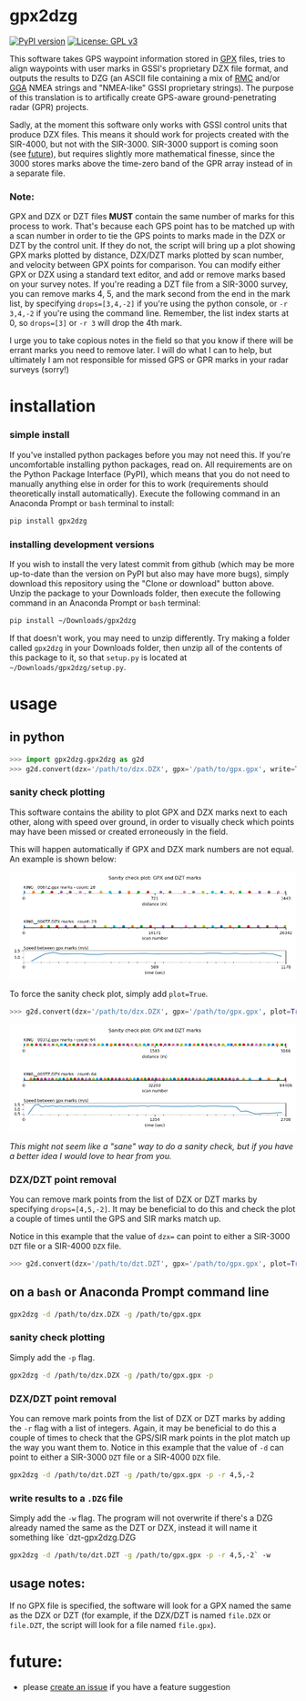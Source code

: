 # gpx2dzg

[![PyPI version](https://badge.fury.io/py/gpx2dzg.svg)](https://badge.fury.io/py/gpx2dzg)
[![License: GPL v3](https://img.shields.io/badge/License-GPLv3-blue.svg)](https://github.com/iannesbitt/gpx2dzg/blob/master/LICENSE)

This software takes GPS waypoint information stored in [GPX](https://en.wikipedia.org/wiki/GPS_Exchange_Format) files, tries to align waypoints with user marks in GSSI's proprietary DZX file format, and outputs the results to DZG (an ASCII file containing a mix of [RMC](http://aprs.gids.nl/nmea/#rmc) and/or [GGA](http://aprs.gids.nl/nmea/#gga) NMEA strings and "NMEA-like" GSSI proprietary strings). The purpose of this translation is to artifically create GPS-aware ground-penetrating radar (GPR) projects.

Sadly, at the moment this software only works with GSSI control units that produce DZX files. This means it should work for projects created with the SIR-4000, but not with the SIR-3000. SIR-3000 support is coming soon (see [future](#future)), but requires slightly more mathematical finesse, since the 3000 stores marks above the time-zero band of the GPR array instead of in a separate file.


### Note:
GPX and DZX or DZT files **MUST** contain the same number of marks for this process to work. That's because each GPS point has to be matched up with a scan number in order to tie the GPS points to marks made in the DZX or DZT by the control unit. If they do not, the script will bring up a plot showing GPX marks plotted by distance, DZX/DZT marks plotted by scan number, and velocity between GPX points for comparison. You can modify either GPX or DZX using a standard text editor, and add or remove marks based on your survey notes. If you're reading a DZT file from a SIR-3000 survey, you can remove marks 4, 5, and the mark second from the end in the mark list, by specifying `drops=[3,4,-2]` if you're using the python console, or `-r 3,4,-2` if you're using the command line. Remember, the list index starts at 0, so `drops=[3]` or `-r 3` will drop the 4th mark.

I urge you to take copious notes in the field so that you know if there will be errant marks you need to remove later. I will do what I can to help, but ultimately I am not responsible for missed GPS or GPR marks in your radar surveys (sorry!)

# installation

### simple install

If you've installed python packages before you may not need this. If you're uncomfortable installing python packages, read on. All requirements are on the Python Package Interface (PyPI), which means that you do not need to manually anything else in order for this to work (requirements should theoretically install automatically). Execute the following command in an Anaconda Prompt or `bash` terminal to install:

```bash
pip install gpx2dzg
```

### installing development versions

If you wish to install the very latest commit from github (which may be more up-to-date than the version on PyPI but also may have more bugs), simply download this repository using the "Clone or download" button above. Unzip the package to your Downloads folder, then execute the following command in an Anaconda Prompt or `bash` terminal:

```bash
pip install ~/Downloads/gpx2dzg
```

If that doesn't work, you may need to unzip differently. Try making a folder called `gpx2dzg` in your Downloads folder, then unzip all of the contents of this package to it, so that `setup.py` is located at `~/Downloads/gpx2dzg/setup.py`. 

# usage

## in python

```python
>>> import gpx2dzg.gpx2dzg as g2d
>>> g2d.convert(dzx='/path/to/dzx.DZX', gpx='/path/to/gpx.gpx', write=True)
```

### sanity check plotting

This software contains the ability to plot GPX and DZX marks next to each other, along with speed over ground, in order to visually check which points may have been missed or created erroneously in the field.

This will happen automatically if GPX and DZX mark numbers are not equal. An example is shown below:

![Sanity check plot with differing mark counts](https://github.com/iannesbitt/gpx2dzg/raw/master/img/Figure_1.png)

To force the sanity check plot, simply add `plot=True`.

```python
>>> g2d.convert(dzx='/path/to/dzx.DZX', gpx='/path/to/gpx.gpx', plot=True)
```

![Sanity check plot with identical mark counts](https://github.com/iannesbitt/gpx2dzg/raw/master/img/Figure_2.png)

*This might not seem like a "sane" way to do a sanity check, but if you have a better idea I would love to hear from you.*

### DZX/DZT point removal

You can remove mark points from the list of DZX or DZT marks by specifying `drops=[4,5,-2]`. It may be beneficial to do this and check the plot a couple of times until the GPS and SIR marks match up.

Notice in this example that the value of `dzx=` can point to either a SIR-3000 `DZT` file or a SIR-4000 `DZX` file.

```python
>>> g2d.convert(dzx='/path/to/dzt.DZT', gpx='/path/to/gpx.gpx', plot=True, drops=[4,5,-2])
```

## on a `bash` or Anaconda Prompt command line

```bash
gpx2dzg -d /path/to/dzx.DZX -g /path/to/gpx.gpx
```

### sanity check plotting

Simply add the `-p` flag.

```bash
gpx2dzg -d /path/to/dzx.DZX -g /path/to/gpx.gpx -p
```

### DZX/DZT point removal

You can remove mark points from the list of DZX or DZT marks by adding the `-r` flag with a list of integers. Again, it may be beneficial to do this a couple of times to check that the GPS/SIR mark points in the plot match up the way you want them to. Notice in this example that the value of `-d` can point to either a SIR-3000 `DZT` file or a SIR-4000 `DZX` file.

```bash
gpx2dzg -d /path/to/dzt.DZT -g /path/to/gpx.gpx -p -r 4,5,-2
```

### write results to a `.DZG` file

Simply add the `-w` flag. The program will not overwrite if there's a DZG already named the same as the DZT or DZX, instead it will name it something like `dzt-gpx2dzg.DZG

```bash
gpx2dzg -d /path/to/dzt.DZT -g /path/to/gpx.gpx -p -r 4,5,-2` -w
```

## usage notes:

If no GPX file is specified, the software will look for a GPX named the same as the DZX or DZT (for example, if the DZX/DZT is named `file.DZX` or `file.DZT`, the script will look for a file named `file.gpx`).

# future:

- please [create an issue](https://github.com/iannesbitt/gpx2dzg/issues/new) if you have a feature suggestion
